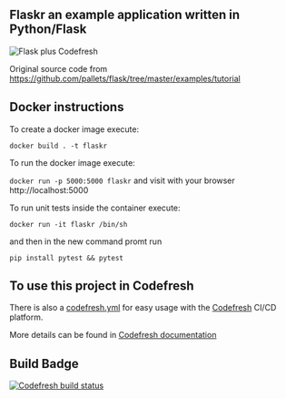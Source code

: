 ## Flaskr an example application written in Python/Flask

![Flask plus Codefresh](docker-flask-codefresh.jpg)

Original source code from https://github.com/pallets/flask/tree/master/examples/tutorial

## Docker instructions

To create a docker image execute: 

`docker build . -t flaskr`

To run the docker image execute:

`docker run -p 5000:5000 flaskr` and visit with your browser http://localhost:5000

To run unit tests inside the container execute:

`docker run -it flaskr /bin/sh`

and then in the new command promt run

`pip install pytest && pytest`

## To use this project in Codefresh

There is also a [codefresh.yml](codefresh.yml) for easy usage with the [Codefresh](codefresh.io) CI/CD platform.

More details can be found in [Codefresh documentation](https://codefresh.io/docs/docs/getting-started/create-a-basic-pipeline/)

## Build Badge
[![Codefresh build status]( https://g.codefresh.io/api/badges/pipeline/mirantis-devops/Docker%20Secure%20Supply%20Chain%2Fship-code-faster?type=cf-2&key=eyJhbGciOiJIUzI1NiJ9.NWY4ZTI3NjZiYWQ0MjI1NTlkMDI1M2Qw.xD_sLNYjzaQPVGSVFH8bn4thhZzBZnOuB98swLiWYNw)]( https://g.codefresh.io/pipelines/edit/new/builds?id=5f8e2c19d2c86ae291b0671f&pipeline=ship-code-faster&projects=Docker%20Secure%20Supply%20Chain&projectId=5f8e2bb4d2c86af148b0671e)
